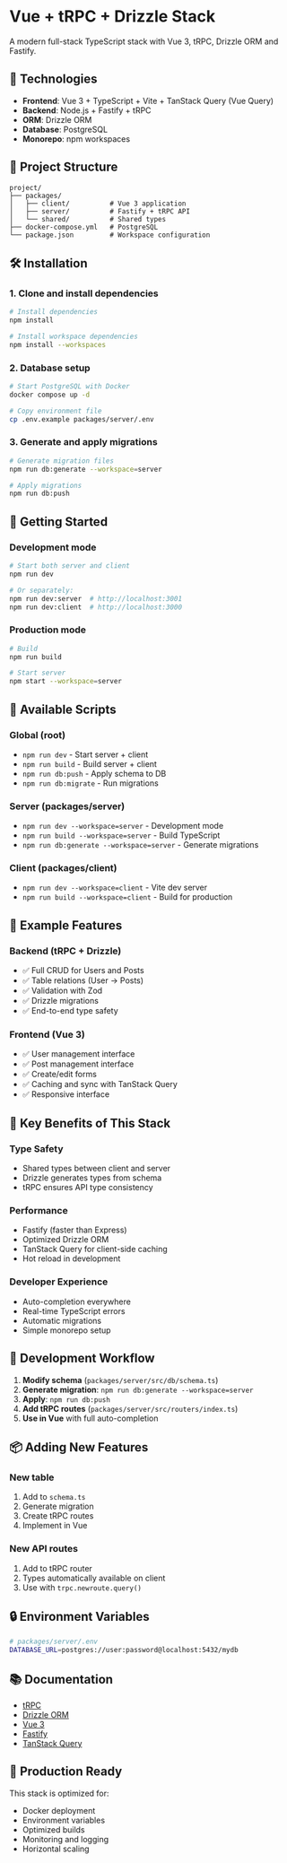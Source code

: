 # Vue + tRPC + Drizzle Stack

A modern full-stack TypeScript stack with Vue 3, tRPC, Drizzle ORM and Fastify.

## 🚀 Technologies

- **Frontend**: Vue 3 + TypeScript + Vite + TanStack Query (Vue Query)
- **Backend**: Node.js + Fastify + tRPC
- **ORM**: Drizzle ORM
- **Database**: PostgreSQL
- **Monorepo**: npm workspaces

## 📁 Project Structure

```
project/
├── packages/
│   ├── client/          # Vue 3 application
│   ├── server/          # Fastify + tRPC API
│   └── shared/          # Shared types
├── docker-compose.yml   # PostgreSQL
└── package.json         # Workspace configuration
```

## 🛠️ Installation

### 1. Clone and install dependencies

```bash
# Install dependencies
npm install

# Install workspace dependencies
npm install --workspaces
```

### 2. Database setup

```bash
# Start PostgreSQL with Docker
docker compose up -d

# Copy environment file
cp .env.example packages/server/.env
```

### 3. Generate and apply migrations

```bash
# Generate migration files
npm run db:generate --workspace=server

# Apply migrations
npm run db:push
```

## 🚦 Getting Started

### Development mode

```bash
# Start both server and client
npm run dev

# Or separately:
npm run dev:server  # http://localhost:3001
npm run dev:client  # http://localhost:3000
```

### Production mode

```bash
# Build
npm run build

# Start server
npm start --workspace=server
```

## 🔧 Available Scripts

### Global (root)
- `npm run dev` - Start server + client
- `npm run build` - Build server + client
- `npm run db:push` - Apply schema to DB
- `npm run db:migrate` - Run migrations

### Server (packages/server)
- `npm run dev --workspace=server` - Development mode
- `npm run build --workspace=server` - Build TypeScript
- `npm run db:generate --workspace=server` - Generate migrations

### Client (packages/client)
- `npm run dev --workspace=client` - Vite dev server
- `npm run build --workspace=client` - Build for production

## 📝 Example Features

### Backend (tRPC + Drizzle)
- ✅ Full CRUD for Users and Posts
- ✅ Table relations (User → Posts)
- ✅ Validation with Zod
- ✅ Drizzle migrations
- ✅ End-to-end type safety

### Frontend (Vue 3)
- ✅ User management interface
- ✅ Post management interface
- ✅ Create/edit forms
- ✅ Caching and sync with TanStack Query
- ✅ Responsive interface

## 🎯 Key Benefits of This Stack

### Type Safety
- Shared types between client and server
- Drizzle generates types from schema
- tRPC ensures API type consistency

### Performance
- Fastify (faster than Express)
- Optimized Drizzle ORM
- TanStack Query for client-side caching
- Hot reload in development

### Developer Experience
- Auto-completion everywhere
- Real-time TypeScript errors
- Automatic migrations
- Simple monorepo setup

## 🔄 Development Workflow

1. **Modify schema** (`packages/server/src/db/schema.ts`)
2. **Generate migration**: `npm run db:generate --workspace=server`
3. **Apply**: `npm run db:push`
4. **Add tRPC routes** (`packages/server/src/routers/index.ts`)
5. **Use in Vue** with full auto-completion

## 📦 Adding New Features

### New table
1. Add to `schema.ts`
2. Generate migration
3. Create tRPC routes
4. Implement in Vue

### New API routes
1. Add to tRPC router
2. Types automatically available on client
3. Use with `trpc.newroute.query()`

## 🔒 Environment Variables

```bash
# packages/server/.env
DATABASE_URL=postgres://user:password@localhost:5432/mydb
```

## 📚 Documentation

- [tRPC](https://trpc.io/)
- [Drizzle ORM](https://orm.drizzle.team/)
- [Vue 3](https://vuejs.org/)
- [Fastify](https://www.fastify.io/)
- [TanStack Query](https://tanstack.com/query)

## 🚀 Production Ready

This stack is optimized for:
- Docker deployment
- Environment variables
- Optimized builds
- Monitoring and logging
- Horizontal scaling
